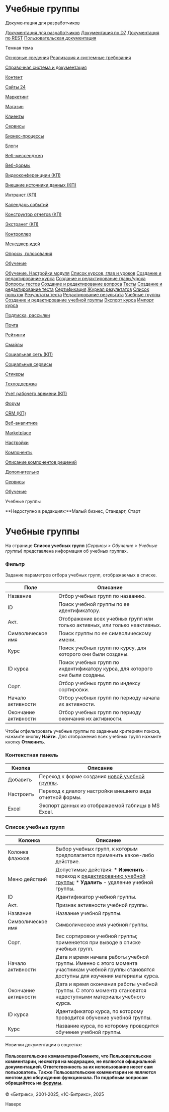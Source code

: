 # Учебные группы

Документация для разработчиков

[Документация для разработчиков](https://dev.1c-bitrix.ru/api_help/)
[Документация по D7](https://dev.1c-bitrix.ru/api_d7/)
[Документация по REST](https://dev.1c-bitrix.ru/rest_help/)
[Пользовательская документация](https://dev.1c-bitrix.ru/user_help/)

Темная тема

[Основные сведения](/user_help/index.php)
[Реализация и системные требования](/user_help/reqintro.php)

[Справочная система и документация](/user_help/help/index.php)

[Контент](/user_help/content/index.php)

[Сайты 24](/user_help/sites24/index.php)

[Маркетинг](/user_help/marketing/index.php)

[Магазин](/user_help/store/index.php)

[Клиенты](/user_help/clients/index.php)

[Сервисы](/user_help/service/index.php)

[Бизнес-процессы](/user_help/service/bizproc/index.php)

[Блоги](/user_help/service/blogs/index.php)

[Веб-мессенджер](/user_help/service/im/index.php)

[Веб-формы](/user_help/service/form/index.php)

[Видеоконференциии (КП)](/user_help/service/video/index.php)

[Внешние источники данных (КП)](/user_help/service/xdi/index.php)

[Интранет (КП)](/user_help/service/intranet/index.php)

[Календарь событий](/user_help/service/event_calendar/index.php)

[Конструктор отчетов (КП)](/user_help/service/report/index.php)

[Экстранет (КП)](/user_help/service/extranet/index.php)

[Контроллер](/user_help/service/controller/index.php)

[Менеджер идей](/user_help/service/idea/index.php)

[Опросы, голосования](/user_help/service/vote/index.php)

[Обучение](/user_help/service/learning/index.php)

[Обучение. Настройки модуля](/user_help/service/learning/settings.php)
[Список курсов, глав и уроков](/user_help/service/learning/learn_unilesson_admin.php)
[Создание и редактирование курса](/user_help/service/learning/learn_course_edit.php)
[Создание и редактирование главы/урока](/user_help/service/learning/learn_unilesson_edit.php)
[Вопросы тестов](/user_help/service/learning/learn_question_admin.php)
[Создание и редактирование вопроса](/user_help/service/learning/learn_question_edit.php)
[Тесты](/user_help/service/learning/learn_test_admin.php)
[Создание и редактирование теста](/user_help/service/learning/learn_test_edit.php)
[Сертификация](/user_help/service/learning/learn_certification_admin.php)
[Журнал результатов](/user_help/service/learning/learn_gradebook_admin.php)
[Список попыток](/user_help/service/learning/learn_attempt_admin.php)
[Результаты теста](/user_help/service/learning/learn_test_result_admin.php)
[Редактирование результата](/user_help/service/learning/learn_test_result_edit.php)
[Учебные группы](/user_help/service/learning/learn_group_admin.php)
[Создание и редактирование учебной группы](/user_help/service/learning/learn_group_edit.php)
[Экспорт курса](/user_help/service/learning/learn_export.php)
[Импорт курса](/user_help/service/learning/learn_import.php)

[Подписка, рассылки](/user_help/service/subscribe/index.php)

[Почта](/user_help/service/mail/index.php)

[Рейтинги](/user_help/service/rating/index.php)

[Смайлы](/user_help/service/smile/index.php)

[Социальная сеть (КП)](/user_help/service/socialnetwork/index.php)

[Социальные сервисы](/user_help/service/socialservices/index.php)

[Стикеры](/user_help/service/stickers/index.php)

[Техподдержка](/user_help/service/support/index.php)

[Учет рабочего времени (КП)](/user_help/service/timeman/index.php)

[Форум](/user_help/service/forum/index.php)

[CRM (КП)](/user_help/service/crm/index.php)

[Веб-аналитика](/user_help/statistic/index.php)

[Marketplace](/user_help/marketplace/index.php)

[Настройки](/user_help/settings/index.php)

[Компоненты](/user_help/components/index.php)

[Описание компонентов решений](/user_help/description_decisions/index.php)

[Дополнительно](/user_help/additional/index.php)

[Сервисы](/user_help/service/index.php)

[Обучение](/user_help/service/learning/index.php)

Учебные группы

**Недоступно в редакциях:**Малый бизнес, Стандарт, Старт

# Учебные группы

На странице **Список учебных групп** (*Сервисы > Обучение > Учебные группы*) представлена информация об учебных группах.

  

### Фильтр

Задание параметров отбора учебных групп, отображаемых в списке.

| Поле | Описание |
| --- | --- |
| Название | Отбор учебных групп по названию. |
| ID | Поиск учебной группы по ее идентификатору. |
| Акт. | Отображение всех учебных групп или только активных, или только неактивных. |
| Символическое имя | Поиск группы по ее символическому имени. |
| Курс | Поиск учебных групп по курсу, для которого они были созданы. |
| ID курса | Поиск учебных групп по индентификатору курса, для которого они были созданы. |
| Сорт. | Отбор учебных групп по индексу сортировки. |
| Начало активности | Отбор учебных групп по периоду начала их активности. |
| Окончание активности | Отбор учебных групп по периоду окончания их активности. |

Чтобы отфильтровать учебные группы по заданным критериям поиска, нажмите кнопку **Найти**. Для отображения всех учебных групп нажмите кнопку **Отменить**.

### Контекстная панель

| Кнопка | Описание |
| --- | --- |
| Добавить | Переход к форме создания [новой учебной группы](/user_help/service/learning/learn_group_edit.php). |
| Настроить | Переход к диалогу настройки внешнего вида отчетной формы. |
| Excel | Экспорт данных из отображаемой таблицы в MS Excel. |

### Список учебных групп

| Колонка | Описание |
| --- | --- |
| Колонка флажков | Выбор учебных групп, к которым предполагается применить какое-либо действие. |
| Меню действий | Допустимые действия:  * **Изменить** - переход к [редактированию учебной группы](/user_help/service/learning/learn_group_edit.php); * **Удалить** - удаление учебной группы. |
| ID | Идентификатор учебной группы. |
| Акт. | Признак активности учебной группы. |
| Название | Название учебной группы. |
| Символическое имя | Символическое имя учебной группы. |
| Сорт. | Вес сортировки учебной группы; применяется при выводе в списке учебных групп. |
| Начало активности | Дата и время начала работы учебной группы. Именно с этого момента участникам учебной группы становятся доступны для изучения материалы курса. |
| Окончание активности | Дата и время окончания работы учебной группы. С этого момента становятся недоступными материалы учебного курса. |
| ID курса | Идентификатор курса, по которому проводится обучение учебной группы. |
| Курс | Название курса, по которому проводится обучение учебной группы. |

Новинки документации в соцсетях:

#### Пользовательские комментарииПомните, что Пользовательские комментарии, несмотря на модерацию, не являются официальной документацией. Ответственность за их использование несет сам пользователь. Также Пользовательские комментарии не являются местом для обсуждения функционала. По подобным вопросам обращайтесь на [форумы](http://dev.1c-bitrix.ru/community/forums/group1/).

© «Битрикс», 2001-2025, «1С-Битрикс», 2025

Наверх
